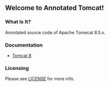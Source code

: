 ## Welcome to Annotated Tomcat!

### What Is It?

Annotated source code of Apache Tomecat 8.5.x.


### Documentation

- [Tomcat 8](https://tomcat.apache.org/tomcat-8.5-doc/)


### Licensing

Please see [LICENSE](LICENSE) for more info.

